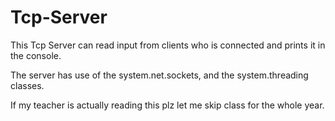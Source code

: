 # Tcp-Server

This Tcp Server can read input from clients who is connected and prints it in the console.

The server has use of the system.net.sockets, and the system.threading classes.

If my teacher is actually reading this plz let me skip class for the whole year.


